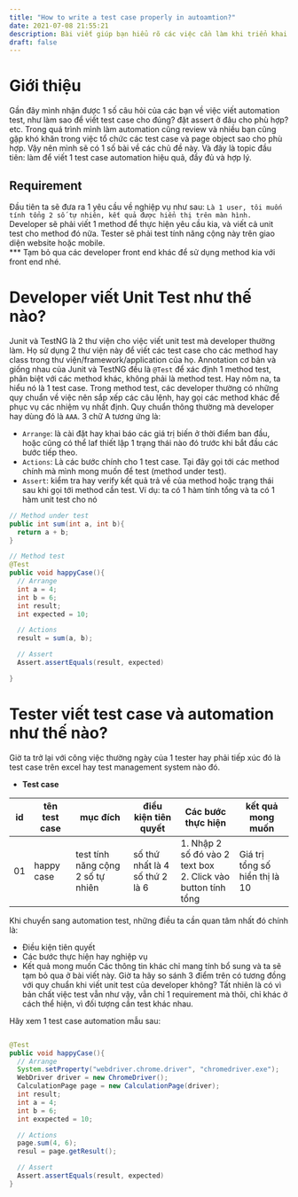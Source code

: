 ```yaml
---
title: "How to write a test case properly in autoamtion?"
date: 2021-07-08 21:55:21
description: Bài viết giúp bạn hiểu rõ các việc cần làm khi triển khai 1 test case automation
draft: false
---
```


# Giới thiệu
Gần đây mình nhận được 1 số câu hỏi của các bạn về việc viết automation test, như làm sao để viết test case cho đúng? đặt assert ở đâu cho phù hợp? etc. Trong quá trình mình làm automation cũng review và nhiều bạn cũng gặp khó khăn trong việc tổ chức các test case và page object sao cho phù hợp. Vậy nên mình sẽ có 1 số bài về các chủ đề này. Và đây là topic đầu tiên: làm để viết 1 test case automation hiệu quả, đầy đủ và hợp lý.

## Requirement 
Đầu tiên ta sẽ đưa ra 1 yêu cầu về nghiệp vụ như sau: `Là 1 user, tôi muốn tính tổng 2 số tự nhiên, kết quả được hiển thị trên màn hình.` 
Developer sẽ phải viết 1 method để thực hiện yêu cầu kia, và viết cả unit test cho method đó nữa.
Tester sẽ phải test tính năng cộng này trên giao diện website hoặc mobile.  
*** Tạm bỏ qua các developer front end khác để sử dụng method kia với front end nhé.

# Developer viết Unit Test như thế nào?
Junit và TestNG là 2 thư viện cho việc viết unit test mà developer thường làm. Họ sử dụng 2 thư viện này để viết các test case cho các method hay class trong thư viện/framework/application của họ. 
Annotation cơ bản và giống nhau của Junit và TestNG đều là `@Test` để xác định 1 method test, phân biệt với các method khác, không phải là method test. Hay nôm na, ta hiểu nó là 1 test case. 
Trong method test, các developer thường có những quy chuẩn về việc nên sắp xếp các câu lệnh, hay gọi các method khác để phục vụ các nhiệm vụ nhất định. Quy chuẩn thông thường mà developer hay dùng đó là `AAA`. 3 chữ A tương ứng là:
- `Arrange`: là cài đặt hay khai báo các giá trị biến ở thời điểm ban đầu, hoặc cũng có thể laf thiết lập 1 trạng thái nào đó trước khi bắt đầu các bước tiếp theo.
- `Actions`: Là các bước chính cho 1 test case. Tại đây gọi tới các method chính mà mình mong muốn để test (method under test).
- `Assert`: kiểm tra hay verify kết quả trả về của method hoặc trạng thái sau khi gọi tới method cần test.
Ví dụ: ta có 1 hàm tính tổng và ta có 1 hàm unit test cho nó

```java
// Method under test
public int sum(int a, int b){
  return a + b;
}

// Method test 
@Test
public void happyCase(){
  // Arrange 
  int a = 4;
  int b = 6;
  int result;
  int expected = 10;

  // Actions 
  result = sum(a, b);

  // Assert
  Assert.assertEquals(result, expected)

}
```

# Tester viết test case và automation như thế nào?
Giờ ta trở lại với công việc thường ngày của 1 tester hay phải tiếp xúc đó là test case trên excel hay test management system nào đó.  
- **Test case**  

| id | tên test case | mục đích | điều kiện tiên quyết | Các bước thực hiện | kết quả mong muốn |  
| -- | ------------- | -------- | -------------------- | ------ | ----------------------- |  
| 01 | happy case | test tính năng cộng 2 số tự nhiên | số thứ nhất là 4 </br> số thứ 2 là 6 | 1. Nhập 2 số đó vào 2 text box </br>2. Click vào button tính tổng | Giá trị tổng số hiển thị là 10 |  

Khi chuyển sang automation test, những điều ta cần quan tâm nhất đó chính là:
- Điều kiện tiên quyết
- Các bước thực hiện hay nghiệp vụ 
- Kết quả mong muốn 
Các thông tin khác chỉ mang tính bổ sung và ta sẽ tạm bỏ qua ở bài viết này. 
Giờ ta hãy so sánh 3 điểm trên có tương đồng với quy chuẩn khi viết unit test của developer không? Tất nhiên là có vì bản chất việc test vẫn như vậy, vẫn chỉ 1 requirement mà thôi, chỉ khác ở cách thể hiện, vì đối tượng cần test khác nhau. 

Hãy xem 1 test case automation mẫu sau: 
```java

@Test
public void happyCase(){
  // Arrange 
  System.setProperty("webdriver.chrome.driver", "chromedriver.exe");
  WebDriver driver = new ChromeDriver();
  CalculationPage page = new CalculationPage(driver);
  int result;
  int a = 4;
  int b = 6;
  int exxpected = 10;

  // Actions
  page.sum(4, 6);
  resul = page.getResult();

  // Assert 
  Assert.assertEquals(result, expected)
}

```








